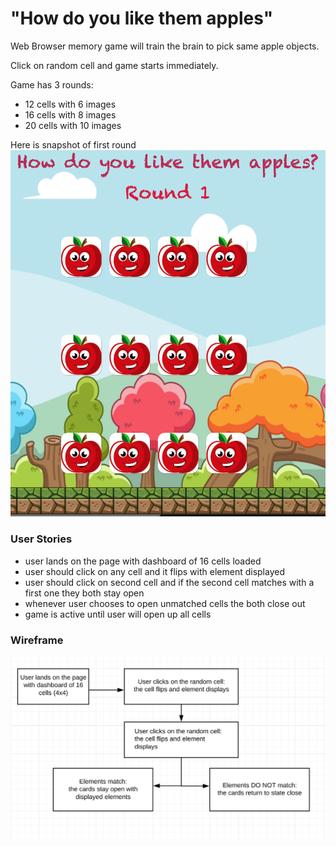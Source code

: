 # "How do you like them apples"
Web Browser memory game will train the brain to pick same apple objects. 

Click on random cell and game starts immediately. 

Game has 3 rounds: 
* 12 cells with 6 images 
* 16 cells with 8 images 
* 20 cells with 10 images 

Here is snapshot of first round 
![Image of flow](https://github.com/olgabor/Browser-Game/blob/master/Images/first-round.png)
### User Stories 
* user lands  on the page with dashboard of 16 cells loaded 
* user should click on any cell and it flips with element displayed 
* user should click on second cell and if the second cell matches with a first one they both stay open 
* whenever user chooses to open unmatched cells the both close out 
* game is active until user will open up all cells


### Wireframe
![Image of flow](https://github.com/olgabor/Browser-Game/blob/master/Images/Flow.png)

